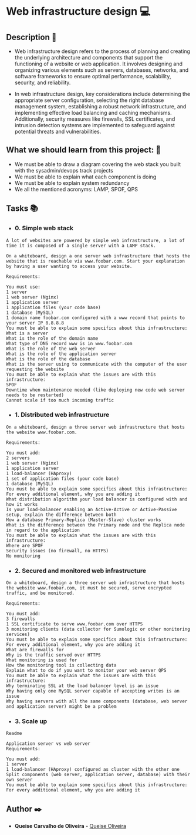 # **Web infrastructure design** :computer:

## **Description** :speech_balloon:

* Web infrastructure design refers to the process of planning and creating the underlying architecture and components that support the functioning of a website or web application. It involves designing and organizing various elements such as servers, databases, networks, and software frameworks to ensure optimal performance, scalability, security, and reliability.

* In web infrastructure design, key considerations include determining the appropriate server configuration, selecting the right database management system, establishing a robust network infrastructure, and implementing effective load balancing and caching mechanisms. Additionally, security measures like firewalls, SSL certificates, and intrusion detection systems are implemented to safeguard against potential threats and vulnerabilities.

## **What we should learn from this project:** :bookmark_tabs:

* We must be able to draw a diagram covering the web stack you built with the sysadmin/devops track projects
* We must be able to explain what each component is doing
* We must be able to explain system redundancy
* We all the mentioned acronyms: LAMP, SPOF, QPS

## **Tasks** :books:

* ### **0. Simple web stack**
```
A lot of websites are powered by simple web infrastructure, a lot of time it is composed of a single server with a LAMP stack.

On a whiteboard, design a one server web infrastructure that hosts the website that is reachable via www.foobar.com. Start your explanation by having a user wanting to access your website.

Requirements:

You must use:
1 server
1 web server (Nginx)
1 application server
1 application files (your code base)
1 database (MySQL)
1 domain name foobar.com configured with a www record that points to your server IP 8.8.8.8
You must be able to explain some specifics about this infrastructure:
What is a server
What is the role of the domain name
What type of DNS record www is in www.foobar.com
What is the role of the web server
What is the role of the application server
What is the role of the database
What is the server using to communicate with the computer of the user requesting the website
You must be able to explain what the issues are with this infrastructure:
SPOF
Downtime when maintenance needed (like deploying new code web server needs to be restarted)
Cannot scale if too much incoming traffic

```

* ### **1. Distributed web infrastructure**
```
On a whiteboard, design a three server web infrastructure that hosts the website www.foobar.com.

Requirements:

You must add:
2 servers
1 web server (Nginx)
1 application server
1 load-balancer (HAproxy)
1 set of application files (your code base)
1 database (MySQL)
You must be able to explain some specifics about this infrastructure:
For every additional element, why you are adding it
What distribution algorithm your load balancer is configured with and how it works
Is your load-balancer enabling an Active-Active or Active-Passive setup, explain the difference between both
How a database Primary-Replica (Master-Slave) cluster works
What is the difference between the Primary node and the Replica node in regard to the application
You must be able to explain what the issues are with this infrastructure:
Where are SPOF
Security issues (no firewall, no HTTPS)
No monitoring
```

* ### **2. Secured and monitored web infrastructure**

```
On a whiteboard, design a three server web infrastructure that hosts the website www.foobar.com, it must be secured, serve encrypted traffic, and be monitored.

Requirements:

You must add:
3 firewalls
1 SSL certificate to serve www.foobar.com over HTTPS
3 monitoring clients (data collector for Sumologic or other monitoring services)
You must be able to explain some specifics about this infrastructure:
For every additional element, why you are adding it
What are firewalls for
Why is the traffic served over HTTPS
What monitoring is used for
How the monitoring tool is collecting data
Explain what to do if you want to monitor your web server QPS
You must be able to explain what the issues are with this infrastructure:
Why terminating SSL at the load balancer level is an issue
Why having only one MySQL server capable of accepting writes is an issue
Why having servers with all the same components (database, web server and application server) might be a problem
```
* ### **3. Scale up**
```
Readme

Application server vs web server
Requirements:

You must add:
1 server
1 load-balancer (HAproxy) configured as cluster with the other one
Split components (web server, application server, database) with their own server
You must be able to explain some specifics about this infrastructure:
For every additional element, why you are adding it
```

## **Author** :black_nib:

* **Queise Carvalho de Oliveira** - [Queise Oliveira](https://github.com/Qcarvalhooliveira)
